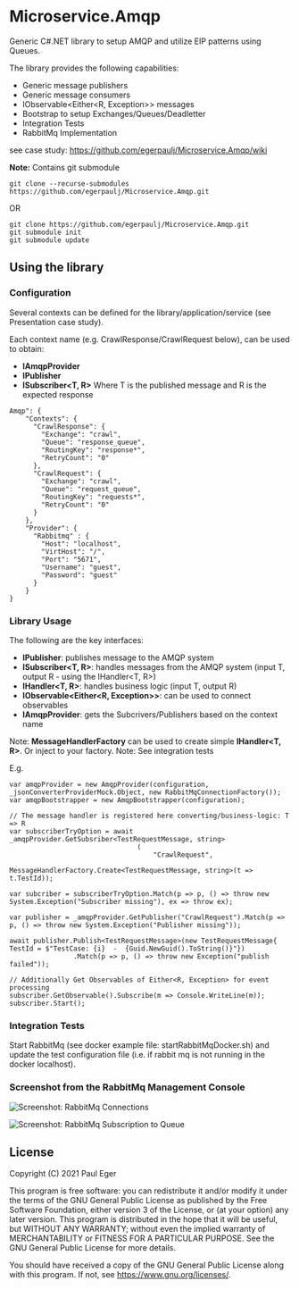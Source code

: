 # Microservice.Amqp

Generic C#.NET library to setup AMQP and utilize EIP patterns using Queues.

The library provides the following capabilities:
- Generic message publishers
- Generic message consumers
- IObservable<Either<R, Exception>> messages
- Bootstrap to setup Exchanges/Queues/Deadletter
- Integration Tests
- RabbitMq Implementation

see case study: https://github.com/egerpaulj/Microservice.Amqp/wiki

**Note:** Contains git submodule 

```
git clone --recurse-submodules https://github.com/egerpaulj/Microservice.Amqp.git
```

OR

```
git clone https://github.com/egerpaulj/Microservice.Amqp.git
git submodule init
git submodule update
```

## Using the library

### Configuration

Several contexts can be defined for the library/application/service (see Presentation case study).

Each context name (e.g. CrawlResponse/CrawlRequest below), can be used to obtain:
- **IAmqpProvider**
- **IPublisher**
- **ISubscriber<T, R>** Where T is the published message and R is the expected response 


```
Amqp": {
    "Contexts": {
      "CrawlResponse": {
        "Exchange": "crawl",
        "Queue": "response_queue",
        "RoutingKey": "response*",
        "RetryCount": "0"
      },
      "CrawlRequest": {
        "Exchange": "crawl",
        "Queue": "request_queue",
        "RoutingKey": "requests*",
        "RetryCount": "0"
      }
    },
    "Provider": {
      "Rabbitmq" : {
        "Host": "localhost",
        "VirtHost": "/",
        "Port": "5671",
        "Username": "guest",
        "Password": "guest"
      }
    }
}
```

### Library Usage

The following are the key interfaces:
- **IPublisher**: publishes message to the AMQP system
- **ISubscriber<T, R>**: handles messages from the AMQP system (input T, output R - using the IHandler<T, R>)
- **IHandler<T, R>**: handles business logic (input T, output R)
- **IObservable<Either<R, Exception>>**: can be used to connect observables
- **IAmqpProvider**: gets the Subcrivers/Publishers based on the context name

Note: **MessageHandlerFactory** can be used to create simple **IHandler<T, R>**. Or inject to your factory.
Note: See integration tests

E.g.
```
var amqpProvider = new AmqpProvider(configuration, _jsonConverterProviderMock.Object, new RabbitMqConnectionFactory());
var amqpBootstrapper = new AmqpBootstrapper(configuration);

// The message handler is registered here converting/business-logic: T => R
var subscriberTryOption = await _amqpProvider.GetSubsriber<TestRequestMessage, string>
                                (
                                    "CrawlRequest",
                                    MessageHandlerFactory.Create<TestRequestMessage, string>(t => t.TestId));

var subcriber = subscriberTryOption.Match(p => p, () => throw new System.Exception("Subscriber missing"), ex => throw ex);

var publisher = _amqpProvider.GetPublisher("CrawlRequest").Match(p => p, () => throw new System.Exception("Publisher missing"));

await publisher.Publish<TestRequestMessage>(new TestRequestMessage{ TestId = $"TestCase: {i}  -  {Guid.NewGuid().ToString()}"})
                .Match(p => p, () => throw new Exception("publish failed"));

// Additionally Get Observables of Either<R, Exception> for event processing
subscriber.GetObservable().Subscribe(m => Console.WriteLine(m));
subscriber.Start();
```

### Integration Tests

Start RabbitMq (see docker example file: startRabbitMqDocker.sh) and update the test configuration file (i.e. if rabbit mq is not running in the docker localhost).

### Screenshot from the RabbitMq Management Console

  ![Screenshot: RabbitMq Connections](/Documentation/amqp_connections.png)

  ![Screenshot: RabbitMq Subscription to Queue](/Documentation/amqp_queuesubscribed.png)

## License

Copyright (C) 2021  Paul Eger

This program is free software: you can redistribute it and/or modify
it under the terms of the GNU General Public License as published by
the Free Software Foundation, either version 3 of the License, or
(at your option) any later version.
This program is distributed in the hope that it will be useful,
but WITHOUT ANY WARRANTY; without even the implied warranty of
MERCHANTABILITY or FITNESS FOR A PARTICULAR PURPOSE.  See the
GNU General Public License for more details.

You should have received a copy of the GNU General Public License
along with this program.  If not, see <https://www.gnu.org/licenses/>.
